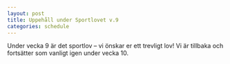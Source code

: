 ```yaml
---
layout: post
title: Uppehåll under Sportlovet v.9 
categories: schedule
---
```


Under vecka 9 är det sportlov – vi önskar er ett trevligt lov!
Vi är tillbaka och fortsätter som vanligt igen under vecka 10.
